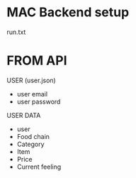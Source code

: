 
# MAC Backend setup
run.txt

# FROM API
USER (user.json)
- user email
- user password

USER DATA
- user
- Food chain
- Category
- Item
- Price
- Current feeling

